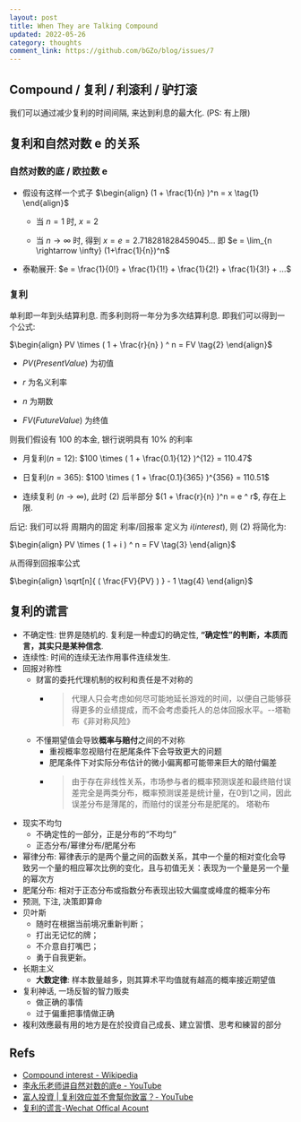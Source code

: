 ```yaml
---
layout: post
title: When They are Talking Compound
updated: 2022-05-26
category: thoughts
comment_link: https://github.com/bGZo/blog/issues/7
---
```


## Compound / 复利 / 利滚利 / 驴打滚

我们可以通过减少复利的时间间隔, 来达到利息的最大化. (PS: 有上限)

## 复利和自然对数 e 的关系

### 自然对数的底 / 欧拉数 e 

- 假设有这样一个式子
  $\begin{align}  (1 + \frac{1}{n} )^n = x  \tag{1} \end{align}$

  - 当 $n=1$ 时, $x=2$
  
  - 当 $n \rightarrow \infty$ 时, 得到 $x = e = 2.7 1828 1828 45 90 45 ...$ 即 $e = \lim_{n \rightarrow \infty} (1+\frac{1}{n})^n$

- 泰勒展开: $e = \frac{1}{0!} + \frac{1}{1!} + \frac{1}{2!} + \frac{1}{3!} + ...$

### 复利

单利即一年到头结算利息. 而多利则将一年分为多次结算利息. 即我们可以得到一个公式:

$\begin{align}  PV \times ( 1 + \frac{r}{n} ) ^ n = FV  \tag{2} \end{align}$

- $PV(Present Value)$ 为初值

- $r$ 为名义利率

- $n$ 为期数

- $FV(Future Value)$ 为终值 

则我们假设有 100 的本金, 银行说明具有 $10\%$ 的利率

- 月复利$(n=12)$: $100 \times ( 1 + \frac{0.1}{12} )^{12} = 110.47$

- 日复利$(n=365)$: $100 \times ( 1 + \frac{0.1}{365} )^{356} = 110.51$

- 连续复利 ($n \rightarrow \infty$), 此时 $(2)$ 后半部分 $(1 + \frac{r}{n} )^n = e ^ r$, 存在上限. 

后记: 我们可以将 周期内的固定 利率/回报率 定义为 $i(interest)$, 则 $(2)$ 将简化为:

$\begin{align}  PV \times ( 1 + i ) ^ n = FV \tag{3} \end{align}$

 从而得到回报率公式 

$\begin{align} \sqrt[n]{ ( \frac{FV}{PV} ) } - 1 \tag{4} \end{align}$


## 复利的谎言

- 不确定性: 世界是随机的. 复利是一种虚幻的确定性, **“确定性”的判断，本质而言，其实只是某种信念**.
- 连续性: 时间的连续无法作用事件连续发生.
- 回报对称性
  - 财富的委托代理机制的权利和责任是不对称的
    - > 代理人只会考虑如何尽可能地延长游戏的时间，以便自己能够获得更多的业绩提成，而不会考虑委托人的总体回报水平。--塔勒布《非对称风险》
  - 不懂期望值会导致**概率与赔付**之间的不对称
    - 重视概率忽视赔付在肥尾条件下会导致更大的问题
    - 肥尾条件下对实际分布估计的微小偏离都可能带来巨大的赔付偏差
    - > 由于存在非线性关系，市场参与者的概率预测误差和最终赔付误差完全是两类分布，概率预测误差是统计量，在0到1之间，因此误差分布是薄尾的，而赔付的误差分布是肥尾的。 塔勒布
- 现实不均匀
  - 不确定性的一部分，正是分布的“不均匀”
  - 正态分布/幂律分布/肥尾分布
- 幂律分布: 幂律表示的是两个量之间的函数关系，其中一个量的相对变化会导致另一个量的相应幂次比例的变化，且与初值无关：表现为一个量是另一个量的幂次方
- 肥尾分布: 相对于正态分布或指数分布表现出较大偏度或峰度的概率分布
- 预测, 下注, 决策即算命
- 贝叶斯
  - 随时在根据当前境况重新判断；
  - 打出无记忆的牌；
  - 不介意自打嘴巴；
  - 勇于自我更新。
- 长期主义
  - **大数定律**: 样本数量越多，则其算术平均值就有越高的概率接近期望值
- 复利神话, 一场反智的智力贩卖
  - 做正确的事情
  - 过于偏重把事情做正确
- 複利效應最有用的地方是在於投資自己成長、建立習慣、思考和練習的部分

## Refs

- [Compound interest - Wikipedia](https://en.wikipedia.org/wiki/Compound_interest )
- [李永乐老师讲自然对数的底e - YouTube](https://www.youtube.com/watch?v=2a6gDHfWQGA )
- [富人投資 | 复利效应並不會幫你致富？- YouTube](https://www.youtube.com/watch?v=uiYxUU-ejRc )
- [复利的谎言-Wechat Offical Acount](https://mp.weixin.qq.com/s/1pJSuOSrNIj4KPB0F8O54A )
